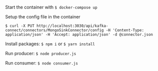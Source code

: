 Start the container with `$ docker-compose up`

Setup the config file in the container

`$ curl -X PUT http://localhost:3030/api/kafka-connect/connectors/MongoSinkConnector/config -H 'Content-Type: application/json' -H 'Accept: application/json' -d @connector.json`

Install packages:
`$ npm i` or `$ yarn install`

Run producer: `$ node producer.js`

Run consumer: `$ node consumer.js`
